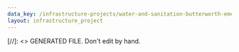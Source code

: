```yaml
---
data_key: /infrastructure-projects/water-and-sanitation-butterworth-emergency
layout: infrastructure_project
---
```

[//]: <> GENERATED FILE. Don't edit by hand.
